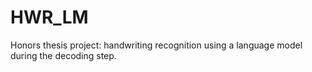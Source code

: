 # HWR_LM
Honors thesis project: handwriting recognition using a language model during the decoding step.
